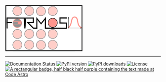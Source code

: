 <p align="left"><img src="docs/ForMoSA.png" alt="ForMoSA" width="250"/></p>



***

[![Documentation Status](https://readthedocs.org/projects/formosa/badge/?version=latest)](https://formosa.readthedocs.io/en/latest/?badge=latest)
[![PyPI version](https://badge.fury.io/py/formosa.svg)](https://badge.fury.io/py/formosa)
[![PyPI downloads](https://img.shields.io/pypi/dm/formosa.svg)](https://pypistats.org/packages/formosa)
[![License](https://img.shields.io/badge/License-BSD_2--Clause-orange.svg)](https://opensource.org/licenses/BSD-2-Clause)
[![A rectangular badge, half black half purple containing the text made at Code Astro](https://img.shields.io/badge/Made%20at-Code/Astro-blueviolet.svg)](https://semaphorep.github.io/codeastro/)

